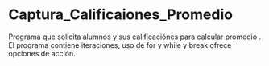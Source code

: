 # Captura_Calificaiones_Promedio

Programa que solicita alumnos y sus calificaciónes para calcular promedio .
El programa contiene iteraciones, uso de for y while y break
ofrece opciones de acción.
